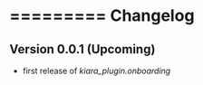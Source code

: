 =========
Changelog
=========

## Version 0.0.1 (Upcoming)

- first release of *kiara_plugin.onboarding*
